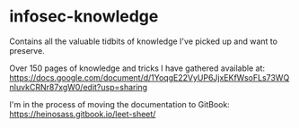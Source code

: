 # infosec-knowledge
  
Contains all the valuable tidbits of knowledge I've picked up and want to preserve.  
  
Over 150 pages of knowledge and tricks I have gathered available at:   
https://docs.google.com/document/d/1YoqgE22VyUP6JjxEKfWsoFLs73WQnIuvkCRNr87xgW0/edit?usp=sharing

I'm in the process of moving the documentation to GitBook:
https://heinosass.gitbook.io/leet-sheet/
